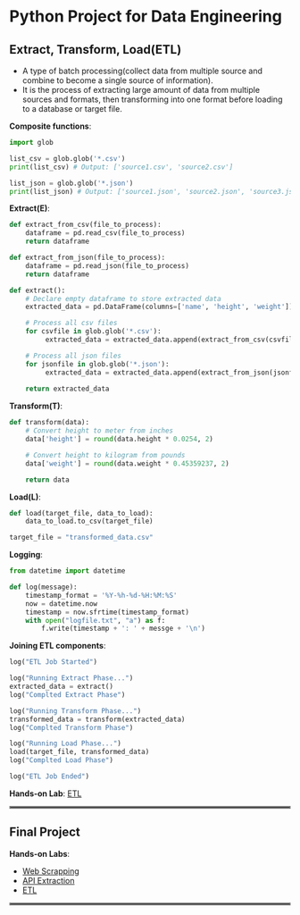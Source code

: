 # Python Project for Data Engineering

## Extract, Transform, Load(ETL)

- A type of batch processing(collect data from multiple source and combine to become a single source of information).
- It is the process of extracting large amount of data from multiple sources and formats, then transforming into one format before loading to a database or target file.

**Composite functions**:

```python
import glob

list_csv = glob.glob('*.csv')
print(list_csv) # Output: ['source1.csv', 'source2.csv']

list_json = glob.glob('*.json')
print(list_json) # Output: ['source1.json', 'source2.json', 'source3.json']
```

**Extract(E)**:

```python
def extract_from_csv(file_to_process):
    dataframe = pd.read_csv(file_to_process)
    return dataframe

def extract_from_json(file_to_process):
    dataframe = pd.read_json(file_to_process)
    return dataframe

def extract():
    # Declare empty dataframe to store extracted data
    extracted_data = pd.DataFrame(columns=['name', 'height', 'weight'])

    # Process all csv files
    for csvfile in glob.glob('*.csv'):
         extracted_data = extracted_data.append(extract_from_csv(csvfile), ignore_index=True)

    # Process all json files
    for jsonfile in glob.glob('*.json'):
         extracted_data = extracted_data.append(extract_from_json(jsonfile), ignore_index=True)
    
    return extracted_data
```

**Transform(T)**:

```python
def transform(data):
    # Convert height to meter from inches
    data['height'] = round(data.height * 0.0254, 2)

    # Convert height to kilogram from pounds
    data['weight'] = round(data.weight * 0.45359237, 2)

    return data
```

**Load(L)**:

```python
def load(target_file, data_to_load):
    data_to_load.to_csv(target_file)

target_file = "transformed_data.csv"
```

**Logging**:

```python
from datetime import datetime

def log(message):
    timestamp_format = '%Y-%h-%d-%H:%M:%S'
    now = datetime.now
    timestamp = now.sfrtime(timestamp_format)
    with open("logfile.txt", "a") as f:
        f.write(timestamp + ': ' + messge + '\n')
```

**Joining ETL components**:

```python
log("ETL Job Started")

log("Running Extract Phase...")
extracted_data = extract()
log("Complted Extract Phase")

log("Running Transform Phase...")
transformed_data = transform(extracted_data)
log("Complted Transform Phase")

log("Running Load Phase...")
load(target_file, transformed_data)
log("Complted Load Phase")

log("ETL Job Ended")
```

**Hands-on Lab**: [ETL](labs/1-ETL.ipynb)

<hr style="border:2px solid gray">

## Final Project

**Hands-on Labs**: 

- [Web Scrapping](labs/2-Project_Webscraping.ipynb)
- [API Extraction](labs/3-Project_API_Extract.ipynb)
- [ETL](labs/4-ETL.ipynb)

<hr style="border:2px solid gray">
